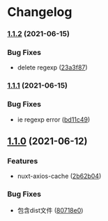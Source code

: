# Changelog

### [1.1.2](https://www.github.com/fengsi-io/nuxt-axios-cache/compare/v1.1.1...v1.1.2) (2021-06-15)


### Bug Fixes

* delete regexp ([23a3f87](https://www.github.com/fengsi-io/nuxt-axios-cache/commit/23a3f874f288eb8bfe8ffcc02a4a22b04bd55bec))

### [1.1.1](https://www.github.com/fengsi-io/nuxt-axios-cache/compare/v1.1.0...v1.1.1) (2021-06-15)


### Bug Fixes

* ie regexp error ([bd11c49](https://www.github.com/fengsi-io/nuxt-axios-cache/commit/bd11c49b94572be66f7b53451322d243c66057fe))

## [1.1.0](https://www.github.com/fengsi-io/nuxt-axios-cache/compare/v1.0.0...v1.1.0) (2021-06-12)


### Features

* nuxt-axios-cache ([2b62b04](https://www.github.com/fengsi-io/nuxt-axios-cache/commit/2b62b04dd19f811fc9bf9d1705f256fd563f00fd))


### Bug Fixes

* 包含dist文件 ([80718e0](https://www.github.com/fengsi-io/nuxt-axios-cache/commit/80718e033af26ef82c0702d6b3e80c28d8662823))
